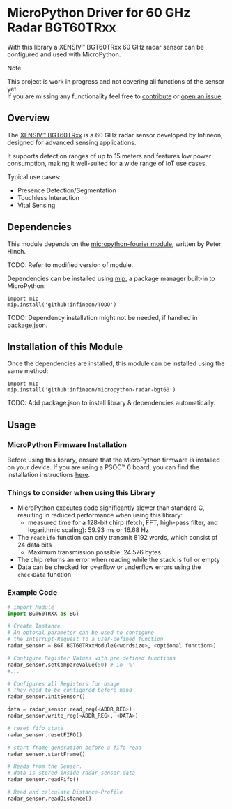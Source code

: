# MicroPython Driver for 60 GHz Radar BGT60TRxx
With this library a XENSIV™ BGT60TRxx 60 GHz radar sensor can be configured
and used with MicroPython.

> [!NOTE]  
> This project is work in progress and not covering all functions
of the sensor yet.   
> If you are missing any functionality feel free to [contribute](https://github.com/Infineon/micropython-radar-bgt60/fork) or [open an issue](https://github.com/Infineon/micropython-radar-bgt60/issues).

## Overview
The [XENSIV™ BGT60TRxx](https://www.infineon.com/cms/en/product/sensor/radar-sensors/radar-sensors-for-iot/60ghz-radar/)
is a 60 GHz radar sensor developed by Infineon, designed for advanced sensing applications.

It supports detection ranges of up to 15 meters and features low power consumption,
making it well-suited for a wide range of IoT use cases.

Typical use cases:
 - Presence Detection/Segmentation
 - Touchless Interaction
 - Vital Sensing

## Dependencies
This module depends on the [micropython-fourier module](https://github.com/peterhinch/micropython-fourier),
written by Peter Hinch.

TODO: Refer to modified version of module.

Dependencies can be installed using [mip](https://docs.micropython.org/en/latest/reference/packages.html#installing-packages-with-mip),
a package manager built-in to MicroPython:
```
import mip
mip.install('github:infineon/TODO')
```

TODO: Dependency installation might not be needed, if handled in package.json.

## Installation of this Module
Once the dependencies are installed, this module can be installed using the same method:
```
import mip
mip.install('github:infineon/micropython-radar-bgt60')
```

TODO: Add package.json to install library & dependencies automatically.

## Usage

### MicroPython Firmware Installation
Before using this library, ensure that the MicroPython firmware is installed on your device.
If you are using a PSOC™ 6 board, you can find the installation instructions [here](https://ifx-micropython.readthedocs.io/en/latest/psoc6/intro.html#install-micropython-on-the-board).

### Things to consider when using this Library
- MicroPython executes code significantly slower than standard C, resulting in reduced performance when using this library:
    - measured time for a 128-bit chirp (fetch, FFT, high-pass filter, and logarithmic scaling):
        59.93 ms or 16.68 Hz  
- The `readFifo` function can only transmit 8192 words,
which consist of 24 data bits
    - Maximum transmission possible: 24.576 bytes
- The chip returns an error when reading while the stack is full or empty
- Data can be checked for overflow or underflow errors using the `checkData` function

### Example Code
```python
# import Module
import BGT60TRXX as BGT

# Create Instance
# An optonal parameter can be used to configure
# the Interrupt-Request to a user-defined function
radar_sensor = BGT.BGT60TRxxModule(<wordsize>, <optional function>)

# Configure Register Values with pre-defined functions
radar_sensor.setCompareValue(50) # in '%'
#...

# Configures all Registers for Usage
# They need to be configured before hand
radar_sensor.initSensor()

data = radar_sensor.read_reg(<ADDR_REG>)
radar_sensor.write_reg(<ADDR_REG>, <DATA>)

# reset fifo state
radar_sensor.resetFIFO()

# start frame generation before a fifo read
radar_sensor.startFrame()

# Reads from the Sensor.
# data is stored inside radar_sensor.data
radar_sensor.readFifo()

# Read and calculate Distance-Profile
radar_sensor.readDistance()
```
